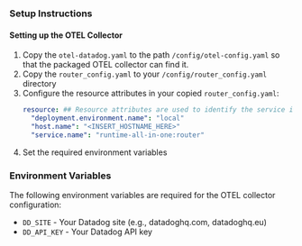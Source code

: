 ### Setup Instructions

#### Setting up the OTEL Collector

1. Copy the `otel-datadog.yaml` to the path `/config/otel-config.yaml` so that the packaged OTEL collector can find it.
2. Copy the `router_config.yaml` to your `/config/router_config.yaml` directory
3. Configure the resource attributes in your copied `router_config.yaml`:
   ```yaml
   resource: ## Resource attributes are used to identify the service in datadog see https://docs.datadoghq.com/opentelemetry/mapping/semantic_mapping/?tab=datadogexporter and https://opentelemetry.io/docs/specs/semconv/resource/ and https://www.apollographql.com/docs/graphos/routing/observability/telemetry/metrics-exporters/overview#resource
     "deployment.environment.name": "local"
     "host.name": "<INSERT_HOSTNAME_HERE>"
     "service.name": "runtime-all-in-one:router"
   ```
4. Set the required environment variables

### Environment Variables

The following environment variables are required for the OTEL collector configuration:

- `DD_SITE` - Your Datadog site (e.g., datadoghq.com, datadoghq.eu)
- `DD_API_KEY` - Your Datadog API key




